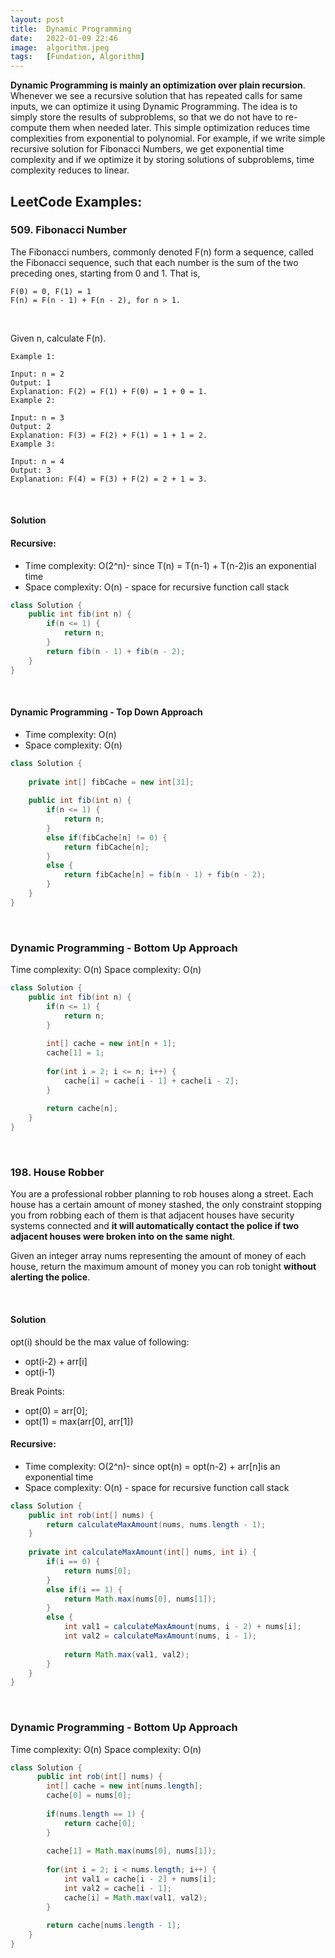 ```yaml
---
layout: post
title:  Dynamic Programming
date:   2022-01-09 22:46
image:  algorithm.jpeg
tags:   [Fundation, Algorithm]
---
```


**Dynamic Programming is mainly an optimization over plain recursion**. Whenever we see a recursive solution that has repeated calls for same inputs, we can optimize it using Dynamic Programming. The idea is to simply store the results of subproblems, so that we do not have to re-compute them when needed later. This simple optimization reduces time complexities from exponential to polynomial. For example, if we write simple recursive solution for Fibonacci Numbers, we get exponential time complexity and if we optimize it by storing solutions of subproblems, time complexity reduces to linear.

## LeetCode Examples:

### 509. Fibonacci Number

The Fibonacci numbers, commonly denoted F(n) form a sequence, called the Fibonacci sequence, such that each number is the sum of the two preceding ones, starting from 0 and 1. That is,

```
F(0) = 0, F(1) = 1
F(n) = F(n - 1) + F(n - 2), for n > 1.
```

<!-- Line breaks -->
<br />

Given n, calculate F(n).

```
Example 1:

Input: n = 2
Output: 1
Explanation: F(2) = F(1) + F(0) = 1 + 0 = 1.
Example 2:

Input: n = 3
Output: 2
Explanation: F(3) = F(2) + F(1) = 1 + 1 = 2.
Example 3:

Input: n = 4
Output: 3
Explanation: F(4) = F(3) + F(2) = 2 + 1 = 3.
```

<!-- Line breaks -->
<br />

#### Solution

#### Recursive:

* Time complexity: O(2^n)- since T(n) = T(n-1) + T(n-2)is an exponential time
* Space complexity: O(n) - space for recursive function call stack

```java
class Solution {
    public int fib(int n) {
        if(n <= 1) {
            return n;
        }
        return fib(n - 1) + fib(n - 2);
    }
}
```

<!-- Line breaks -->
<br />

#### Dynamic Programming - Top Down Approach

* Time complexity: O(n)
* Space complexity: O(n)

```java
class Solution {
    
    private int[] fibCache = new int[31];
    
    public int fib(int n) {
        if(n <= 1) {
            return n;
        }
        else if(fibCache[n] != 0) {
            return fibCache[n];
        }
        else {
            return fibCache[n] = fib(n - 1) + fib(n - 2); 
        }
    }
}
```

<!-- Line breaks -->
<br />

### Dynamic Programming - Bottom Up Approach

Time complexity: O(n)
Space complexity: O(n)

```java
class Solution {
    public int fib(int n) {
        if(n <= 1) {
            return n;
        }
        
        int[] cache = new int[n + 1];
        cache[1] = 1;
        
        for(int i = 2; i <= n; i++) {
            cache[i] = cache[i - 1] + cache[i - 2];
        }
        
        return cache[n];
    }
}
```

<!-- Line breaks -->
<br />

### 198. House Robber

You are a professional robber planning to rob houses along a street. Each house has a certain amount of money stashed, the only constraint stopping you from robbing each of them is that adjacent houses have security systems connected and **it will automatically contact the police if two adjacent houses were broken into on the same night**.

Given an integer array nums representing the amount of money of each house, return the maximum amount of money you can rob tonight **without alerting the police**.

<!-- Line breaks -->
<br />

#### Solution

opt(i) should be the max value of following:
* opt(i-2) + arr[i]
* opt(i-1)
    
Break Points: 
* opt(0) = arr[0];
* opt(1) = max(arr[0], arr[1])

#### Recursive:

* Time complexity: O(2^n)- since opt(n) = opt(n-2) + arr[n]is an exponential time
* Space complexity: O(n) - space for recursive function call stack

```java
class Solution {
    public int rob(int[] nums) {
        return calculateMaxAmount(nums, nums.length - 1);
    }
    
    private int calculateMaxAmount(int[] nums, int i) {
        if(i == 0) {
            return nums[0];
        }
        else if(i == 1) {
            return Math.max(nums[0], nums[1]);
        }
        else {
            int val1 = calculateMaxAmount(nums, i - 2) + nums[i];
            int val2 = calculateMaxAmount(nums, i - 1);
            
            return Math.max(val1, val2);
        }
    }
}
```

<!-- Line breaks -->
<br />

### Dynamic Programming - Bottom Up Approach

Time complexity: O(n)
Space complexity: O(n)

```java
class Solution {
      public int rob(int[] nums) {
        int[] cache = new int[nums.length];
        cache[0] = nums[0];
        
        if(nums.length == 1) {
            return cache[0];
        }
        
        cache[1] = Math.max(nums[0], nums[1]);
        
        for(int i = 2; i < nums.length; i++) {
            int val1 = cache[i - 2] + nums[i];
            int val2 = cache[i - 1];
            cache[i] = Math.max(val1, val2);
        }
        
        return cache[nums.length - 1];
    }
}
```







